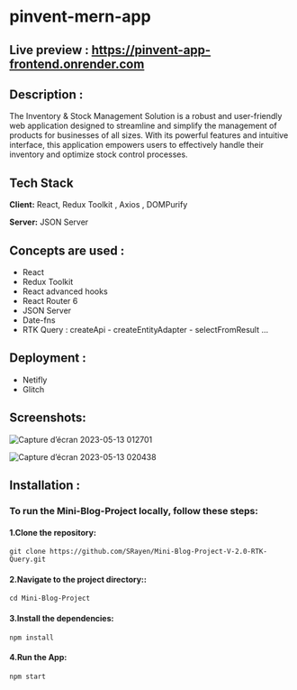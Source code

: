 # pinvent-mern-app

## Live preview : https://pinvent-app-frontend.onrender.com

## Description :
 The Inventory & Stock Management Solution is a robust and user-friendly web application designed to streamline and simplify the management of products for businesses of all sizes. With its powerful features and intuitive interface, this application empowers users to effectively handle their inventory and optimize stock control processes.

## Tech Stack

**Client:** React, Redux Toolkit , Axios , DOMPurify

**Server:** JSON Server  

## Concepts are used :
  * React
  * Redux Toolkit
  * React advanced hooks
  * React Router 6
  * JSON Server
  * Date-fns
  * RTK Query : createApi - createEntityAdapter - selectFromResult ...

## Deployment : 
  * Netifly
  * Glitch  
  
 ## Screenshots:
  
![Capture d’écran 2023-05-13 012701](https://github.com/SRayen/Mini-Blog-Project-V-2.0/assets/13922445/d0ddd936-7102-46a1-87a8-0043728dd9d1)


![Capture d’écran 2023-05-13 020438](https://github.com/SRayen/Mini-Blog-Project-V-2.0/assets/13922445/aed758b0-efc4-48c4-bf53-0e95f56b7fb8)

## Installation :
### To run the Mini-Blog-Project locally, follow these steps:

  #### 1.Clone the repository:

```
git clone https://github.com/SRayen/Mini-Blog-Project-V-2.0-RTK-Query.git
```
  #### 2.Navigate to the project directory::
```
cd Mini-Blog-Project
```
  #### 3.Install the dependencies:

```
npm install
```

#### 4.Run the App:

```
npm start
```


